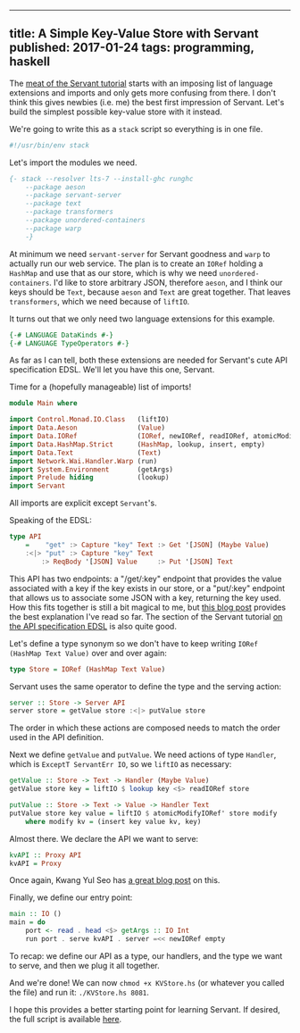 --------------------------------------------------------------------------------
title: A Simple Key-Value Store with Servant
published: 2017-01-24
tags: programming, haskell
--------------------------------------------------------------------------------

The [meat of the Servant
tutorial](http://haskell-servant.readthedocs.io/en/stable/tutorial/Server.html#nested-apis)
starts with an imposing list of language extensions and imports and only gets
more confusing from there. I don't think this gives newbies (i.e. me) the best
first impression of Servant. Let's build the simplest possible key-value store
with it instead.

We're going to write this as a `stack` script so everything is in one file.

```bash
#!/usr/bin/env stack
```

Let's import the modules we need.

```haskell
{- stack --resolver lts-7 --install-ghc runghc
    --package aeson
    --package servant-server
    --package text
    --package transformers
    --package unordered-containers
    --package warp
    -}
```

At minimum we need `servant-server` for Servant goodness and `warp` to actually
run our web service. The plan is to create an `IORef` holding a `HashMap` and
use that as our store, which is why we need `unordered-containers`. I'd like to
store arbitrary JSON, therefore `aeson`, and I think our keys should be `Text`,
because `aeson` and `Text` are great together. That leaves `transformers`,
which we need because of `liftIO`.

It turns out that we only need two language extensions for this example.

```haskell
{-# LANGUAGE DataKinds #-}
{-# LANGUAGE TypeOperators #-}
```

As far as I can tell, both these extensions are needed for Servant's cute API
specification EDSL. We'll let you have this one, Servant.

Time for a (hopefully manageable) list of imports!

```haskell
module Main where

import Control.Monad.IO.Class   (liftIO)
import Data.Aeson               (Value)
import Data.IORef               (IORef, newIORef, readIORef, atomicModifyIORef')
import Data.HashMap.Strict      (HashMap, lookup, insert, empty)
import Data.Text                (Text)
import Network.Wai.Handler.Warp (run)
import System.Environment       (getArgs)
import Prelude hiding           (lookup)
import Servant
```
All imports are explicit except `Servant`'s.

Speaking of the EDSL:

```haskell
type API
    =    "get" :> Capture "key" Text :> Get '[JSON] (Maybe Value)
    :<|> "put" :> Capture "key" Text
        :> ReqBody '[JSON] Value     :> Put '[JSON] Text
```

This API has two endpoints: a "/get/:key" endpoint that provides the value
associated with a key if the key exists in our store, or a "put/:key" endpoint
that allows us to associate some JSON with a key, returning the key used. How
this fits together is still a bit magical to me, but [this blog
post](http://kseo.github.io/posts/2017-01-20-how-servant%27s-type-safe-links-work.html)
provides the best explanation I've read so far. The section of the Servant
tutorial [on the API specification
EDSL](http://haskell-servant.readthedocs.io/en/stable/tutorial/ApiType.html) is
also quite good.

Let's define a type synonym so we don't have to keep writing `IORef (HashMap
Text Value)` over and over again:

```haskell
type Store = IORef (HashMap Text Value)
```

Servant uses the same operator to define the type and the serving action:

```haskell
server :: Store -> Server API
server store = getValue store :<|> putValue store
```

The order in which these actions are composed needs to match the order used in
the API definition.

Next we define `getValue` and `putValue`. We need actions of type `Handler`,
which is `ExceptT ServantErr IO`, so we `liftIO` as necessary:

```haskell
getValue :: Store -> Text -> Handler (Maybe Value)
getValue store key = liftIO $ lookup key <$> readIORef store

putValue :: Store -> Text -> Value -> Handler Text
putValue store key value = liftIO $ atomicModifyIORef' store modify
    where modify kv = (insert key value kv, key)
```

Almost there. We declare the API we want to serve:

```haskell
kvAPI :: Proxy API
kvAPI = Proxy
```

Once again, Kwang Yul Seo has [a great blog
post](http://kseo.github.io/posts/2017-01-15-data-proxy.html) on this.

Finally, we define our entry point:

```haskell
main :: IO ()
main = do
    port <- read . head <$> getArgs :: IO Int
    run port . serve kvAPI . server =<< newIORef empty
```

To recap: we define our API as a type, our handlers, and the type we want to
serve, and then we plug it all together.

And we're done! We can now `chmod +x KVStore.hs` (or whatever you called the
file) and run it: `./KVStore.hs 8081`.

I hope this provides a better starting point for learning Servant. If desired,
the full script is available
[here](https://gist.github.com/vaibhavsagar/694e0a823c5a4a5b52ddb4277b55ba1d).
